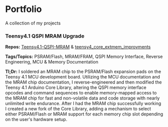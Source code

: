 # Portfolio
A collection of my projects

### Teensy4.1 QSPI MRAM Upgrade

**Repos:** [Teensy4.1-QSPI-MRAM](https://github.com/Michael2MacDonald/Teensy4.1-QSPI-MRAM) & [teensy4_core_extmem_improvments](https://github.com/Michael2MacDonald/teensy4_core_extmem_improvments)

**Tags/Topics:** PSRAM/Flash, MRAM/FRAM, QSPI Memory Interface, Reverse Engineering, MCU & Memory Documentation

**Tl;Dr:** I soldered an MRAM chip to the PSRAM/Flash expansion pads on the Teensy 4.1 MCU development board. Utilizing the MCU documentation and the MRAM chip documentation, I reverse-engineered and then modified the Teensy 4.1 Arduino Core Library, altering the QSPI memory interface opcodes and command sequences to enable memory-mapped access to the MRAM chip for fast and non-volatile data and code storage with nearly unlimited write endurance. After I had the MRAM chip successfully working I created a new fork of the Core Library, adding a mechanism to select either PSRAM/Flash or MRAM support for each memory chip slot depending on the user's hardware setup.




